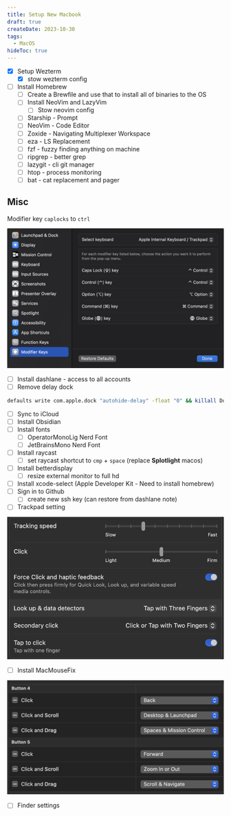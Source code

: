 ```yaml
---
title: Setup New Macbook
draft: true
createDate: 2023-10-30
tags:
  - MacOS
hideToc: true
---
```


- [x] Setup Wezterm
  - [x] stow wezterm config
- [ ] Install Homebrew
  - [ ] Create a Brewfile and use that to install all of binaries to the OS
  - [ ] Install NeoVim and LazyVim
    - [ ] Stow neovim config
  - [ ] Starship - Prompt
  - [ ] NeoVim - Code Editor
  - [ ] Zoxide - Navigating Multiplexer Workspace
  - [ ] eza - LS Replacement
  - [ ] fzf - fuzzy finding anything on machine
  - [ ] ripgrep - better grep
  - [ ] lazygit - cli git manager
  - [ ] htop - process monitoring
  - [ ] bat - cat replacement and pager

## Misc

Modifier key `caplocks` to `ctrl`

![Modifier Key](../00-Attachments/ModifierKey.png)

- [ ] Install dashlane - access to all accounts
- [ ] Remove delay dock

```bash
defaults write com.apple.dock "autohide-delay" -float "0" && killall Dock
```

- [ ] Sync to iCloud
- [ ] Install Obsidian
- [ ] Install fonts
  - [ ] OperatorMonoLig Nerd Font
  - [ ] JetBrainsMono Nerd Font
- [ ] Install raycast
  - [ ] set raycast shortcut to `cmp` + `space` (replace **Splotlight** macos)
- [ ] Install betterdisplay
  - [ ] resize external monitor to full hd
- [ ] Install xcode-select (Apple Developer Kit - Need to install homebrew)
- [ ] Sign in to Github
  - [ ] create new ssh key (can restore from dashlane note)
- [ ] Trackpad setting

![Trackpad Setting](../00-Attachments/TrackpadSetting.png)

- [ ] Install MacMouseFix

![MacMouseFix](../00-Attachments/MacMouseFix.png)

- [ ] Finder settings
